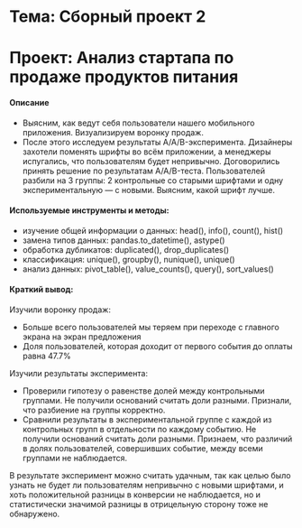 # Тема: Сборный проект 2
# Проект: Анализ стартапа по продаже продуктов питания
#### Описание 
- Выясним, как ведут себя пользователи нашего мобильного приложения. Визуализируем воронку продаж.
- После этого исследуем результаты A/A/B-эксперимента. 
Дизайнеры захотели поменять шрифты во всём приложении, а менеджеры испугались, что пользователям будет непривычно. 
Договорились принять решение по результатам A/A/B-теста. Пользователей разбили на 3 группы: 2 контрольные со старыми шрифтами и одну экспериментальную — с новыми. 
Выясним, какой шрифт лучше.

#### Используемые инструменты и методы:
* изучение общей информации о данных: head(), info(), count(), hist()
* замена типов данных: pandas.to_datetime(), astype()
* обработка дубликатов: duplicated(), drop_duplicates()
* классификация: unique(), groupby(), nunique(), unique()
* анализ данных: pivot_table(), value_counts(), query(), sort_values()
  
#### Краткий вывод:
Изучили воронку продаж:   
- Больше всего пользователей мы теряем при переходе с главного экрана на экран предложения
- Доля пользователей, которая доходит от первого события до оплаты равна 47.7%

Изучили результаты эксперимента:  
- Проверили гипотезу о равенстве долей между контрольными группами. Не получили оснований считать доли разными. Признали, что разбиение на группы корректно.
- Сравнили результаты в экспериментальной группе с каждой из контрольных групп в отдельности по каждому событию.
  Не получили оснований считать доли разными. Признаем, что различий в долях пользователей, совершивших событие, между всеми группами не наблюдается.

В результате эксперимент можно считать удачным, так как целью было узнать не будет ли пользователям непривычно с новыми шрифтами, и хоть положительной разницы в конверсии не наблюдается, 
но и статистически значимой разницы в отрицельную сторону тоже не обнаружено.
